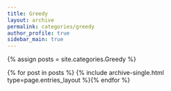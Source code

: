 ```yaml
---
title: Greedy
layout: archive
permalink: categories/greedy
author_profile: true
sidebar_main: true
---
```




{% assign posts = site.categories.Greedy %}

{% for post in posts %} {% include archive-single.html type=page.entries_layout %}{% endfor %}
